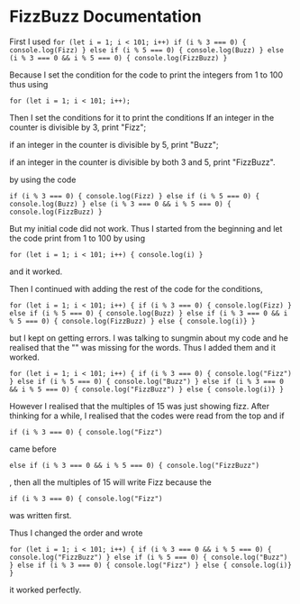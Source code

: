 # FizzBuzz Documentation

First I used 
`
for (let i = 1; i < 101; i++)
if (i % 3 === 0) {
	console.log(Fizz)
} else if (i % 5 === 0) {
	console.log(Buzz)
} else (i % 3 === 0 && i % 5 === 0) {
	console.log(FizzBuzz)
}
`


Because I set the condition for the code to print the integers from 1 to 100 thus using

`
for (let i = 1; i < 101; i++);
`

Then I set the conditions for it to print the conditions 
If an integer in the counter is divisible by 3, print "Fizz";

if an integer in the counter is divisible by 5, print "Buzz";

if an integer in the counter is divisible by both 3 and 5, print "FizzBuzz".

by using the code 

`
if (i % 3 === 0) {
	console.log(Fizz)
} else if (i % 5 === 0) {
	console.log(Buzz)
} else (i % 3 === 0 && i % 5 === 0) {
	console.log(FizzBuzz)
}
`

But my initial code did not work.
Thus I started from the beginning and let the code print from 1 to 100 by using 

`
for (let i = 1; i < 101; i++) {
	console.log(i)
}
`

and it worked. 

Then I continued with adding the rest of the code for the conditions,

`
for (let i = 1; i < 101; i++) {
	if (i % 3 === 0) {
	console.log(Fizz)
} else if (i % 5 === 0) {
	console.log(Buzz)
} else if (i % 3 === 0 && i % 5 === 0) {
	console.log(FizzBuzz)
} else {
      console.log(i)}
  }
`

but I kept on getting errors. I was talking to sungmin about my code and he realised that the "" was missing for the words. Thus I added them and it worked. 

`
for (let i = 1; i < 101; i++) {
	if (i % 3 === 0) {
	console.log("Fizz")
} else if (i % 5 === 0) {
	console.log("Buzz")
} else if (i % 3 === 0 && i % 5 === 0) {
	console.log("FizzBuzz")
} else {
      console.log(i)}
  }
`

However I realised that the multiples of 15 was just showing fizz. After thinking for a while, I realised that the codes were read from the top and if 

`
if (i % 3 === 0) {
console.log("Fizz")
`

came before 

`
else if (i % 3 === 0 && i % 5 === 0) {
console.log("FizzBuzz")
`

, then all the multiples of 15 will write Fizz because the 

`
if (i % 3 === 0) {
console.log("Fizz")
`

was written first. 

Thus I changed the order and wrote 

`
for (let i = 1; i < 101; i++) {
	if (i % 3 === 0 && i % 5 === 0) {
	console.log("FizzBuzz")
} else if (i % 5 === 0) {
	console.log("Buzz")
} else if (i % 3 === 0) {
	console.log("Fizz")
} else {
      console.log(i)}
  }
`

it worked perfectly.

